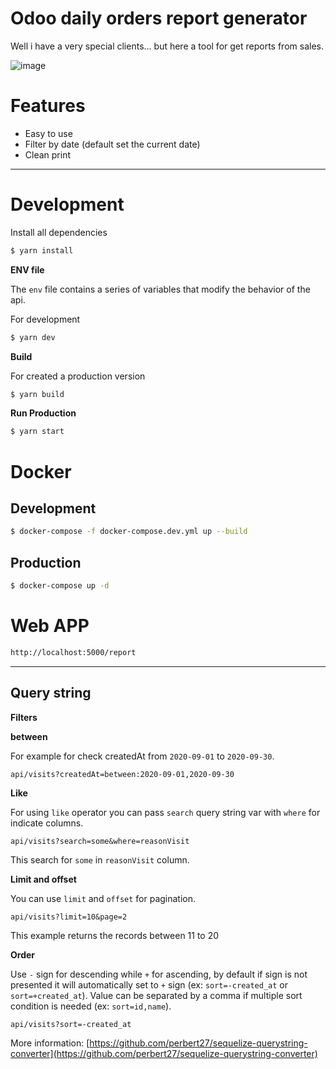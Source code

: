 # Odoo daily orders report generator


Well i have a very special clients... but here a tool for get reports from sales.

![image](https://user-images.githubusercontent.com/35310226/141217457-1d48060a-a39f-4d4e-abdb-76746c005a33.png)


# Features

- Easy to use
- Filter by date (default set the current date)
- Clean print

---

# Development

Install all dependencies

```bash
$ yarn install
```

**ENV file**

The `env` file contains a series of variables that modify the behavior of the api.


For development

```bash
$ yarn dev
```

**Build**

For created a production version
```bash
$ yarn build
```

**Run Production**

```bash
$ yarn start
```

# Docker

## Development

```bash
$ docker-compose -f docker-compose.dev.yml up --build
```

## Production

```bash
$ docker-compose up -d
```

# Web APP

```bash
http://localhost:5000/report
```

---


## Query string

**Filters**

**between**

For example for check createdAt from `2020-09-01` to `2020-09-30`.

```
api/visits?createdAt=between:2020-09-01,2020-09-30
```

**Like**

For using `like` operator you can pass `search` query string var with `where` for indicate columns.

```
api/visits?search=some&where=reasonVisit
```

This search for `some` in `reasonVisit` column.

**Limit and offset**

You can use `limit` and `offset` for pagination.

```
api/visits?limit=10&page=2
```

This example returns the records between 11 to 20

**Order**

Use `-` sign for descending while `+` for ascending, by default if sign is not presented it will automatically set to `+` sign (ex: `sort=-created_at` or `sort=+created_at`). Value can be separated by a comma if multiple sort condition is needed (ex: `sort=id,name`).

```
api/visits?sort=-created_at
```

More information: [https://github.com/perbert27/sequelize-querystring-converter](https://github.com/perbert27/sequelize-querystring-converter)
